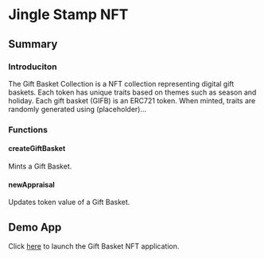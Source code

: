 # Jingle Stamp NFT

## Summary

### Introduciton

The Gift Basket Collection is a NFT collection representing digital gift baskets. Each token has unique traits based on themes such as season and holiday. Each gift basket (GIFB) is an ERC721 token. When minted, traits are randomly generated using (placeholder)...

### Functions

#### createGiftBasket

Mints a Gift Basket.

#### newAppraisal

Updates token value of a Gift Basket.

## Demo App

Click [here](frontend/index.html) to launch the Gift Basket NFT application.
